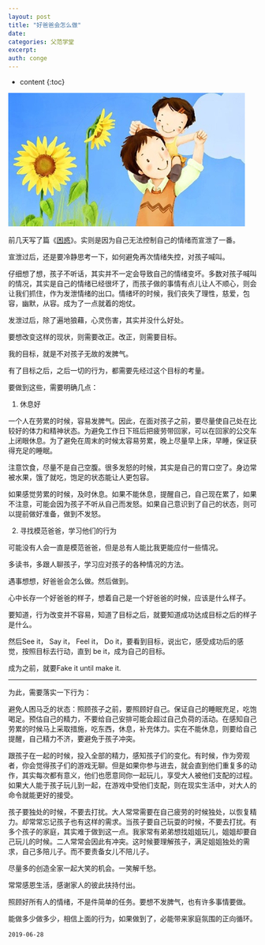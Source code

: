 ```yaml
---
layout: post
title: "好爸爸会怎么做"
date:
categories: 父范学堂
excerpt:
auth: conge
---
```

* content
{:toc}

![ ](/assets/images/父范学堂/118382-5e9f28d0ba6ce131.png)

前几天写了篇《[困惑](https://www.jianshu.com/p/d7b2adb7707c)》。实则是因为自己无法控制自己的情绪而宣泄了一番。

宣泄过后，还是要冷静思考一下，如何避免再次情绪失控，对孩子喊叫。

仔细想了想，孩子不听话，其实并不一定会导致自己的情绪变坏。多数对孩子喊叫的情况，其实是自己的情绪已经很坏了，而孩子做的事情有点儿让人不顺心，则会让我们抓住，作为发泄情绪的出口。情绪坏的时候，我们丧失了理性，慈爱，包容，幽默，从容。成为了一点就着的炮仗。

发泄过后，除了遍地狼藉，心灵伤害，其实并没什么好处。

要想改变这样的现状，则需要改正。改正，则需要目标。

我的目标，就是不对孩子无故的发脾气。

有了目标之后，之后一切的行为，都需要先经过这个目标的考量。

要做到这些，需要明确几点：

1. 休息好

一个人在劳累的时候，容易发脾气。因此，在面对孩子之前，要尽量使自己处在比较好的体力和精神状态。为避免工作日下班后把疲劳带回家，可以在回家的公交车上闭眼休息。为了避免在周末的时候太容易劳累，晚上尽量早上床，早睡，保证获得充足的睡眠。

注意饮食，尽量不是自己空腹。很多发怒的时候，其实是自己的胃口空了。身边常被水果，饿了就吃，饱足的状态能让人更包容。

如果感觉劳累的时候，及时休息。如果不能休息，提醒自己，自己现在累了，如果不注意，可能会因为孩子不听从自己而发怒。如果自己意识到了自己的状态，则可以提前做好准备，做到不发怒。

2. 寻找模范爸爸，学习他们的行为

可能没有人会一直是模范爸爸，但是总有人能比我更能应付一些情况。

多读书，多跟人聊孩子，学习应对孩子的各种情况的方法。

遇事想想，好爸爸会怎么做。然后做到。

心中长存一个好爸爸的样子，想着自己是一个好爸爸的时候，应该是什么样子。

要知道，行为改变并不容易，知道了目标之后，就要知道成功达成目标之后的样子是什么。

然后See it， Say it， Feel it， Do it，要看到目标，说出它，感受成功后的感觉，按照目标去行动，直到 be it，成为自己的目标。

成为之前，就要Fake it until make it.

----

为此，需要落实一下行为：

避免人困马乏的状态：照顾孩子之前，要照顾好自己。保证自己的睡眠充足，吃饱喝足。预估自己的精力，不要给自己安排可能会超过自己负荷的活动。在感知自己劳累的时候马上采取措施，吃东西，休息，补充体力。实在不能休息，则要给自己提醒，自己精力不济，要避免于孩子冲突。

跟孩子在一起的时候，投入全部的精力，感知孩子们的变化。有时候，作为旁观者，你会觉得孩子们的游戏无聊。但是如果你参与进去，就会直到他们重复多的动作，其实每次都有意义，他们也愿意同你一起玩儿，享受大人被他们支配的过程。如果大人能于孩子玩儿到一起，在游戏中受他们支配，则在现实生活中，对大人的命令就能更好的接受。

孩子要独处的时候，不要去打扰。大人常常需要在自己疲劳的时候独处，以恢复精力。却常常忘记孩子也有这样的需求。当孩子要自己玩耍的时候，不要去打扰。有多个孩子的家庭，其实难于做到这一点。我家常有弟弟想找姐姐玩儿，姐姐却要自己玩儿的时候。二人常常会因此有冲突。这时候要理解孩子，满足姐姐独处的需求，自己多陪儿子。而不要责备女儿不陪儿子。

尽量多的创造全家一起大笑的机会。一笑解千愁。

常常感恩生活，感谢家人的彼此扶持付出。

照顾好所有人的情绪，不是件简单的任务。要想不发脾气，也有许多事情要做。

能做多少做多少，相信上面的行为，如果做到了，必能带来家庭氛围的正向循环。

```
2019-06-28 
```
